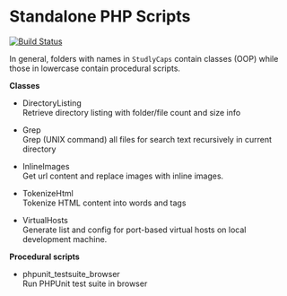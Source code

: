 Standalone PHP Scripts
======================

[![Build Status](https://secure.travis-ci.org/zionsg/standalone-php-scripts.png)](https://travis-ci.org/zionsg/standalone-php-scripts)

In general, folders with names in `StudlyCaps` contain classes (OOP) while those in lowercase contain procedural scripts.

**Classes**
- DirectoryListing<br />
  Retrieve directory listing with folder/file count and size info

- Grep<br />
  Grep (UNIX command) all files for search text recursively in current directory

- InlineImages<br />
  Get url content and replace images with inline images.

- TokenizeHtml<br />
  Tokenize HTML content into words and tags

- VirtualHosts<br />
  Generate list and config for port-based virtual hosts on local development machine.

**Procedural scripts**
- phpunit_testsuite_browser<br />
  Run PHPUnit test suite in browser